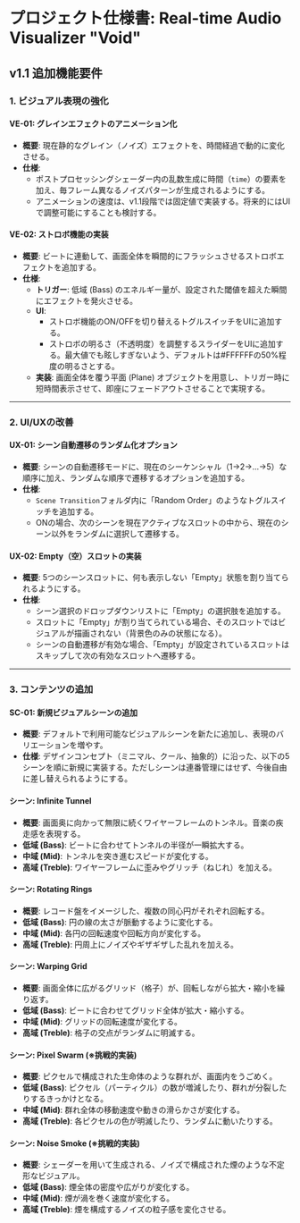 # プロジェクト仕様書: Real-time Audio Visualizer "Void"

## v1.1 追加機能要件

### 1. ビジュアル表現の強化

#### VE-01: グレインエフェクトのアニメーション化
- **概要**: 現在静的なグレイン（ノイズ）エフェクトを、時間経過で動的に変化させる。
- **仕様**:
    - ポストプロセッシングシェーダー内の乱数生成に時間（`time`）の要素を加え、毎フレーム異なるノイズパターンが生成されるようにする。
    - アニメーションの速度は、v1.1段階では固定値で実装する。将来的にはUIで調整可能にすることも検討する。

#### VE-02: ストロボ機能の実装
- **概要**: ビートに連動して、画面全体を瞬間的にフラッシュさせるストロボエフェクトを追加する。
- **仕様**:
    - **トリガー**: 低域 (Bass) のエネルギー量が、設定された閾値を超えた瞬間にエフェクトを発火させる。
    - **UI**:
        - ストロボ機能のON/OFFを切り替えるトグルスイッチをUIに追加する。
        - ストロボの明るさ（不透明度）を調整するスライダーをUIに追加する。最大値でも眩しすぎないよう、デフォルトは#FFFFFFの50%程度の明るさとする。
    - **実装**: 画面全体を覆う平面 (Plane) オブジェクトを用意し、トリガー時に短時間表示させて、即座にフェードアウトさせることで実現する。

---

### 2. UI/UXの改善

#### UX-01: シーン自動遷移のランダム化オプション
- **概要**: シーンの自動遷移モードに、現在のシーケンシャル（1→2→...→5）な順序に加え、ランダムな順序で遷移するオプションを追加する。
- **仕様**:
    - `Scene Transition`フォルダ内に「Random Order」のようなトグルスイッチを追加する。
    - ONの場合、次のシーンを現在アクティブなスロットの中から、現在のシーン以外をランダムに選択して遷移する。

#### UX-02: Empty（空）スロットの実装
- **概要**: 5つのシーンスロットに、何も表示しない「Empty」状態を割り当てられるようにする。
- **仕様**:
    - シーン選択のドロップダウンリストに「Empty」の選択肢を追加する。
    - スロットに「Empty」が割り当てられている場合、そのスロットではビジュアルが描画されない（背景色のみの状態になる）。
    - シーンの自動遷移が有効な場合、「Empty」が設定されているスロットはスキップして次の有効なスロットへ遷移する。

---

### 3. コンテンツの追加

#### SC-01: 新規ビジュアルシーンの追加
- **概要**: デフォルトで利用可能なビジュアルシーンを新たに追加し、表現のバリエーションを増やす。
- **仕様**: デザインコンセプト（ミニマル、クール、抽象的）に沿った、以下の5シーンを順に新規に実装する。ただしシーンは連番管理にはせず、今後自由に差し替えられるようにする。

#### シーン: Infinite Tunnel
- **概要**: 画面奥に向かって無限に続くワイヤーフレームのトンネル。音楽の疾走感を表現する。
- **低域 (Bass)**: ビートに合わせてトンネルの半径が一瞬拡大する。
- **中域 (Mid)**: トンネルを突き進むスピードが変化する。
- **高域 (Treble)**: ワイヤーフレームに歪みやグリッチ（ねじれ）を加える。

#### シーン: Rotating Rings
- **概要**: レコード盤をイメージした、複数の同心円がそれぞれ回転する。
- **低域 (Bass)**: 円の線の太さが脈動するように変化する。
- **中域 (Mid)**: 各円の回転速度や回転方向が変化する。
- **高域 (Treble)**: 円周上にノイズやギザギザした乱れを加える。

#### シーン: Warping Grid
- **概要**: 画面全体に広がるグリッド（格子）が、回転しながら拡大・縮小を繰り返す。
- **低域 (Bass)**: ビートに合わせてグリッド全体が拡大・縮小する。
- **中域 (Mid)**: グリッドの回転速度が変化する。
- **高域 (Treble)**: 格子の交点がランダムに明滅する。

#### シーン: Pixel Swarm (※挑戦的実装)
- **概要**: ピクセルで構成された生命体のような群れが、画面内をうごめく。
- **低域 (Bass)**: ピクセル（パーティクル）の数が増減したり、群れが分裂したりするきっかけとなる。
- **中域 (Mid)**: 群れ全体の移動速度や動きの滑らかさが変化する。
- **高域 (Treble)**: 各ピクセルの色が明滅したり、ランダムに動いたりする。

#### シーン: Noise Smoke (※挑戦的実装)
- **概要**: シェーダーを用いて生成される、ノイズで構成された煙のような不定形なビジュアル。
- **低域 (Bass)**: 煙全体の密度や広がりが変化する。
- **中域 (Mid)**: 煙が渦を巻く速度が変化する。
- **高域 (Treble)**: 煙を構成するノイズの粒子感を変化させる。